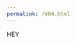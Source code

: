 ```yaml
---
permalink: /404.html
---
```

<!DOCTYPE HTML>
<html>
  <head>
    <title>HEY YOU</title>
  </head>
  <body>
    HEY
  </body>
</html>
